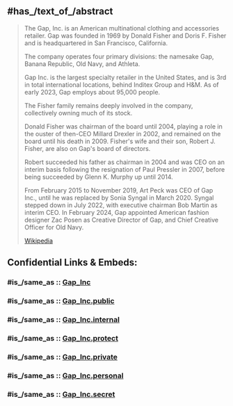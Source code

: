 ﻿---
aliases:
- "Gap Inc"
- "The Gap, Inc"
---

## #has_/text_of_/abstract 

> The Gap, Inc. is an American multinational clothing and accessories retailer. 
> Gap was founded in 1969 by Donald Fisher and Doris F. Fisher 
> and is headquartered in San Francisco, California. 
> 
> The company operates four primary divisions: 
> the namesake Gap, Banana Republic, Old Navy, and Athleta. 
> 
> Gap Inc. is the largest specialty retailer in the United States, and is 3rd in total international locations, 
> behind Inditex Group and H&M. As of early 2023, Gap employs about 95,000 people.
>
> The Fisher family remains deeply involved in the company, collectively owning much of its stock. 
> 
> Donald Fisher was chairman of the board until 2004, 
> playing a role in the ouster of then-CEO Millard Drexler in 2002, 
> and remained on the board until his death in 2009. 
> Fisher's wife and their son, Robert J. Fisher, are also on Gap's board of directors. 
> 
> Robert succeeded his father as chairman in 2004 
> and was CEO on an interim basis following the resignation of Paul Pressler in 2007, 
> before being succeeded by Glenn K. Murphy up until 2014. 
> 
> From February  2015 to November 2019, Art Peck was CEO of Gap Inc., 
> until he was replaced by Sonia Syngal in March 2020. 
> Syngal stepped down in July 2022, with executive chairman Bob Martin as interim CEO. 
> In February 2024, Gap appointed American fashion designer Zac Posen as Creative Director of Gap, 
> and Chief Creative Officer for Old Navy.
>
> [Wikipedia](https://en.wikipedia.org/wiki/Gap%20Inc.) 


## Confidential Links & Embeds: 

### #is_/same_as :: [Gap_Inc](/_Standards/Technology/IT/Computer_Hardware/Computer/Gap_Inc.md) 

### #is_/same_as :: [Gap_Inc.public](/_public/Technology/IT/Computer_Hardware/Computer/Gap_Inc.public.md) 

### #is_/same_as :: [Gap_Inc.internal](/_internal/Technology/IT/Computer_Hardware/Computer/Gap_Inc.internal.md) 

### #is_/same_as :: [Gap_Inc.protect](/_protect/Technology/IT/Computer_Hardware/Computer/Gap_Inc.protect.md) 

### #is_/same_as :: [Gap_Inc.private](/_private/Technology/IT/Computer_Hardware/Computer/Gap_Inc.private.md) 

### #is_/same_as :: [Gap_Inc.personal](/_personal/Technology/IT/Computer_Hardware/Computer/Gap_Inc.personal.md) 

### #is_/same_as :: [Gap_Inc.secret](/_secret/Technology/IT/Computer_Hardware/Computer/Gap_Inc.secret.md)

